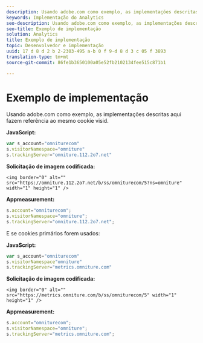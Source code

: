 ```yaml
---
description: Usando adobe.com como exemplo, as implementações descritas aqui fazem referência ao mesmo cookie visid.
keywords: Implementação do Analytics
seo-description: Usando adobe.com como exemplo, as implementações descritas aqui fazem referência ao mesmo cookie visid.
seo-title: Exemplo de implementação
solution: Analytics
title: Exemplo de implementação
topic: Desenvolvedor e implementação
uuid: 17 d 8 d 2 b 2-2303-495 a-b 0 f 9-d 8 d 3 c 05 f 3893
translation-type: tm+mt
source-git-commit: 86fe1b3650100a05e52fb2102134fee515c871b1

---
```



# Exemplo de implementação

Usando adobe.com como exemplo, as implementações descritas aqui fazem referência ao mesmo cookie visid.

**JavaScript:**

```js
var s_account="omniturecom" 
s.visitorNamespace="omniture" 
s.trackingServer="omniture.112.2o7.net"
```

**Solicitação de imagem codificada:**

```
<img border="0" alt="" src="https://omniture.112.2o7.net/b/ss/omniturecom/5?ns=omniture" width="1" height="1" /> 
```

**Appmeasurement:**

```js
s.account="omniturecom"; 
s.visitorNamespace="omniture"; 
s.trackingServer="omniture.112.2o7.net";
```

E se cookies primários forem usados:

**JavaScript:**

```js
var s_account="omniturecom" 
s.visitorNamespace"omniture" 
s.trackingServer="metrics.omniture.com"
```

**Solicitação de imagem codificada:**

```
<img border="0" alt="" src="https://metrics.omniture.com/b/ss/omniturecom/5" width="1" height="1" />
```

**Appmeasurement:**

```js
s.account="omniturecom"; 
s.visitorNamespace="omniture"; 
s.trackingServer="metrics.omniture.com";
```

